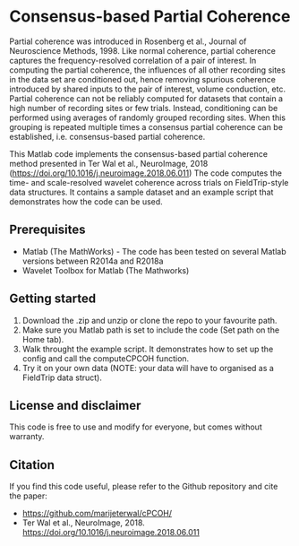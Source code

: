 # Consensus-based Partial Coherence

Partial coherence was introduced in Rosenberg et al., Journal of Neuroscience Methods, 1998. Like normal coherence, partial coherence captures the frequency-resolved correlation of a pair of interest. In computing the partial coherence, the influences of all other recording sites in the data set are conditioned out, hence removing spurious coherence introduced by shared inputs to the pair of interest, volume conduction, etc. Partial coherence can not be reliably computed for datasets that contain a high number of recording sites or few trials. Instead, conditioning can be performed using averages of randomly grouped recording sites. When this grouping is repeated multiple times a consensus partial coherence can be established, i.e. consensus-based partial coherence.

This Matlab code implements the consensus-based partial coherence method presented in Ter Wal et al., NeuroImage, 2018 (https://doi.org/10.1016/j.neuroimage.2018.06.011)
The code computes the time- and scale-resolved wavelet coherence across trials on FieldTrip-style data structures. It contains a sample dataset and an example script that demonstrates how the code can be used.


## Prerequisites
- Matlab (The MathWorks) - The code has been tested on several Matlab versions between R2014a and R2018a
- Wavelet Toolbox for Matlab (The Mathworks)


## Getting started
1. Download the .zip and unzip or clone the repo to your favourite path.
2. Make sure you Matlab path is set to include the code (Set path on the Home tab).
3. Walk throught the example script. It demonstrates how to set up the config and call the computeCPCOH function.
4. Try it on your own data (NOTE: your data will have to organised as a FieldTrip data struct).


## License and disclaimer
This code is free to use and modify for everyone, but comes without warranty. 


## Citation
If you find this code useful, please refer to the Github repository and cite the paper:
- https://github.com/marijeterwal/cPCOH/
- Ter Wal et al., NeuroImage, 2018. https://doi.org/10.1016/j.neuroimage.2018.06.011

